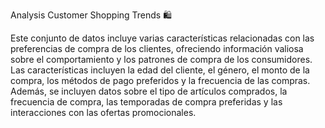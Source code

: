 Analysis Customer Shopping Trends 🛍️

Este conjunto de datos incluye varias características relacionadas con las preferencias de compra de los clientes, ofreciendo información valiosa sobre el comportamiento y los patrones de compra de los consumidores.
Las características incluyen la edad del cliente, el género, el monto de la compra, los métodos de pago preferidos y la frecuencia de las compras. Además, se incluyen datos sobre el tipo de artículos comprados, la frecuencia de compra, las temporadas de compra preferidas y las interacciones con las ofertas promocionales.

